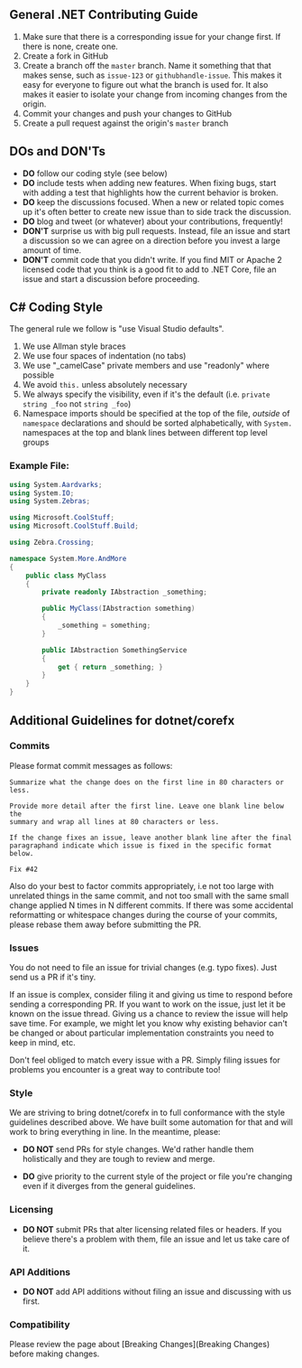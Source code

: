 ## General .NET Contributing Guide

1. Make sure that there is a corresponding issue for your change first. If there
   is none, create one.
2. Create a fork in GitHub
3. Create a branch off the `master` branch. Name it something that that makes
   sense, such as `issue-123` or `githubhandle-issue`. This makes it easy for everyone to figure out what
   the branch is used for. It also makes it easier to isolate your change from incoming changes from the origin.
4. Commit your changes and push your changes to GitHub
5. Create a pull request against the origin's `master` branch

## DOs and DON'Ts

* **DO** follow our coding style (see below)
* **DO** include tests when adding new features. When fixing bugs, start with
  adding a test that highlights how the current behavior is broken.
* **DO** keep the discussions focused. When a new or related topic comes up
  it's often better to create new issue than to side track the discussion.
* **DO** blog and tweet (or whatever) about your contributions, frequently!
* **DON'T** surprise us with big pull requests. Instead, file an issue and start
  a discussion so we can agree on a direction before you invest a large amount
  of time.
* **DON'T** commit code that you didn't write. If you find MIT or Apache 2 licensed code that you think is a good fit to add to .NET Core, file an issue and start a discussion before proceeding.


## C# Coding Style

The general rule we follow is "use Visual Studio defaults".

1. We use Allman style braces
2. We use four spaces of indentation (no tabs)
3. We use "_camelCase" private members and use "readonly" where possible
4. We avoid `this.` unless absolutely necessary
5. We always specify the visibility, even if it's the default (i.e.
   `private string _foo` not `string _foo`)
6. Namespace imports should be specified at the top of the file, *outside* of
   `namespace` declarations and should be sorted alphabetically, with `System.`
   namespaces at the top and blank lines between different top level groups

### Example File:

```C#
using System.Aardvarks;
using System.IO;
using System.Zebras;

using Microsoft.CoolStuff;
using Microsoft.CoolStuff.Build;

using Zebra.Crossing;

namespace System.More.AndMore
{
    public class MyClass
    {
        private readonly IAbstraction _something;

        public MyClass(IAbstraction something)
        {
            _something = something;
        }

        public IAbstraction SomethingService
        {
            get { return _something; }
        }
    }
}
```


## Additional Guidelines for dotnet/corefx

### Commits 
Please format commit messages as follows:

```
Summarize what the change does on the first line in 80 characters or less.

Provide more detail after the first line. Leave one blank line below the
summary and wrap all lines at 80 characters or less.

If the change fixes an issue, leave another blank line after the final 
paragraphand indicate which issue is fixed in the specific format below.

Fix #42
```

Also do your best to factor commits appropriately, i.e not too large with unrelated
things in the same commit, and not too small with the same small change applied N
times in N different commits. If there was some accidental reformatting or whitespace
changes during the course of your commits, please rebase them away before submitting
the PR.

### Issues
You do not need to file an issue for trivial changes (e.g. typo fixes). Just send us
a PR if it's tiny.

If an issue is complex, consider filing it and giving us time to respond before sending a
corresponding PR. If you want to work on the issue, just let it be known on the issue thread. Giving
us a chance to review the issue will help save time. For example, we might let you know why existing
behavior can't be changed or about particular implementation constraints you need to keep in mind, etc.

Don't feel obliged to match every issue with a PR. Simply filing issues for problems you
encounter is a great way to contribute too! 

### Style
We are striving to bring dotnet/corefx in to full conformance with the style guidelines
described above. We have built some automation for that and will work to bring everything
in line. In the meantime, please:

* **DO NOT** send PRs for style changes. We'd rather handle them holistically and they are tough
to review and merge.

* **DO** give priority to the current style of the project or file you're changing even if it
diverges from the general guidelines.

### Licensing
* **DO NOT** submit PRs that alter licensing related files or headers. If you believe there's a
problem with them, file an issue and let us take care of it.

### API Additions
* **DO NOT** add API additions without filing an issue and discussing with us first.

### Compatibility
Please review the page about [Breaking Changes](Breaking Changes) before making changes.